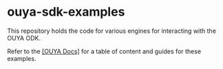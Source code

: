ouya-sdk-examples
=================

This repository holds the code for various engines for interacting with the OUYA ODK.

Refer to the <a target=_blank href="https://devs.ouya.tv/developers/docs">[OUYA Docs]</a> for a table of content and guides for these examples.

